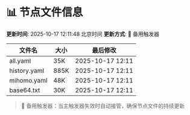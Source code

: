 # 📊 节点文件信息

**更新时间**: 2025-10-17 12:11:48 北京时间
**更新方式**: 🔄 备用触发器

| 文件名 | 大小 | 最后修改 |
|--------|------|----------|
| all.yaml | 35K | 2025-10-17 12:11 |
| history.yaml | 885K | 2025-10-17 12:11 |
| mihomo.yaml | 48K | 2025-10-17 12:11 |
| base64.txt | 30K | 2025-10-17 12:11 |

> 🔄 备用触发器：当主触发器失效时自动接管，确保节点文件的持续更新
